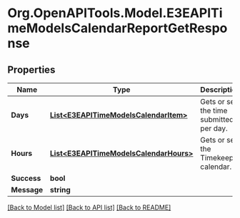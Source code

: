 
# Org.OpenAPITools.Model.E3EAPITimeModelsCalendarReportGetResponse

## Properties

Name | Type | Description | Notes
------------ | ------------- | ------------- | -------------
**Days** | [**List&lt;E3EAPITimeModelsCalendarItem&gt;**](E3EAPITimeModelsCalendarItem.md) | Gets or sets the time submitted per day. | [optional] 
**Hours** | [**List&lt;E3EAPITimeModelsCalendarHours&gt;**](E3EAPITimeModelsCalendarHours.md) | Gets or sets the Timekeeper calendar. | [optional] 
**Success** | **bool** |  | [optional] 
**Message** | **string** |  | [optional] 

[[Back to Model list]](../README.md#documentation-for-models)
[[Back to API list]](../README.md#documentation-for-api-endpoints)
[[Back to README]](../README.md)

